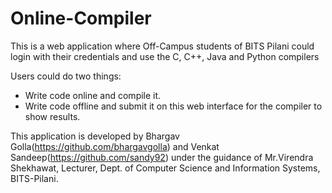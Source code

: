 Online-Compiler
===============

This is a web application where Off-Campus students of BITS Pilani could login with their credentials and use the C, C++, Java and Python compilers

Users could do two things:

* Write code online and compile it.
* Write code offline and submit it on this web interface for the compiler to show results.

This application is developed by Bhargav Golla(https://github.com/bhargavgolla) and Venkat Sandeep(https://github.com/sandy92) under the guidance of Mr.Virendra Shekhawat, Lecturer, Dept. of Computer Science and Information Systems, BITS-Pilani.